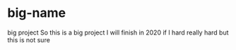 # big-name
big project
So this is a big project I will finish in 2020 if I hard really hard but this is not sure
